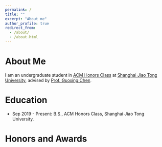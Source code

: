 ```yaml
---
permalink: /
title: ""
excerpt: "About me"
author_profile: true
redirect_from: 
  - /about/
  - /about.html 
---
```


# About Me

I am an undergraduate student in [ACM Honors Class](https://acm.sjtu.edu.cn/home) at [Shanghai Jiao Tong University](https://acm.sjtu.edu.cn/home), advised by [Prof. Guoxing Chen](https://donnod.github.io/).  



# Education

- Sep 2019 - Present: B.S., ACM Honors Class, Shanghai Jiao Tong University.



# Honors and Awards
